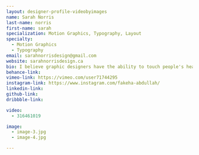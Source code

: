 ```yaml
---
layout: designer-profile-videobyimages
name: Sarah Norris
last-name: norris
first-name: sarah
specialization: Motion Graphics, Typography, Layout
specialty:
  - Motion Graphics
  - Typography
email: sarahnorrisdesign@gmail.com
website: sarahnorrisdesign.ca
bio: I believe graphic designers have the ability to touch people's hearts, minds, and lives through the work we do. Innovation is a requirement for this new world of design we are approaching and I want to be a part of the journey that takes us there.
behance-link:
vimeo-link: https://vimeo.com/user71744295
instagram-link: https://www.instagram.com/fakeha-abdullah/
linkedin-link:
github-link:
dribbble-link:

video:
  - 316461019

image:
  - image-3.jpg
  - image-4.jpg

---
```

